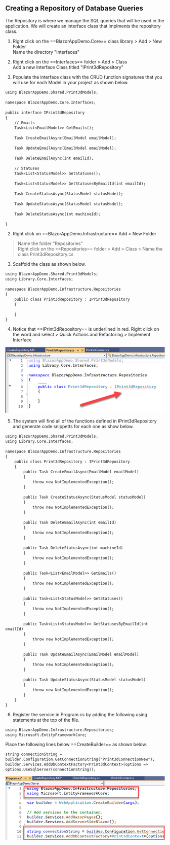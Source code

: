 ## Creating a Repository of Database Queries

The Repository is where we manage the SQL queries that will be used in the application. 
We will create an interface class that implments the repository class.

1. Right click on the ==BlazorAppDemo.Core== class library > Add > New Folder <br/>
Name the directory "Interfaces"

2. Right click on the ==Interfaces== folder > Add > Class<br/>
Add a new Interface Class titled "IPrint3dRepository"

3. Populate the interface class with the CRUD function signatures that you will use for each Model
in your project as shown below.

```
using BlazorAppDemo.Shared.Print3dModels;

namespace BlazorAppDemo.Core.Interfaces;

public interface IPrint3dRepository
{
    // Emails
    Task<List<EmailModel>> GetEmails();

    Task CreateEmailAsync(EmailModel emailModel);

    Task UpdateEmailAsync(EmailModel emailModel);

    Task DeleteEmailAsync(int emailId);

    // Statuses
    Task<List<StatusModel>> GetStatuses();

    Task<List<StatusModel>> GetStatusesByEmailId(int emailId);

    Task CreateStatusAsync(StatusModel statusModel);

    Task UpdateStatusAsync(StatusModel statusModel);

    Task DeleteStatusAsync(int machineId);

}
```
2. Right click on ==BlazorAppDemo.Infrastructure== Add > New Folder 
> Name the folder "Repositories" <br/>
Right click on the ==Repositories== folder > Add > Class > Name the
class Print3dRepository.cs

3. Scaffold the class as shown below.

```
using BlazorAppDemo.Shared.Print3dModels;
using Library.Core.Interfaces;

namespace BlazorAppDemo.Infrastructure.Repositories
{
    public class Print3dRepository : IPrint3dRepository
    {
       
    }
}
```

4. Notice that ==IPrint3dRepository== is underlined in red. Right click
on the word and select > Quick Actions and Refactoring > Implement Interface

![Create Project](img/Repository/01RepositoryScaffold.png)

5. The system will find all of the functions defined in IPrint3dRepository
and generate code snippetts for each one as show below.

```
using BlazorAppDemo.Shared.Print3dModels;
using Library.Core.Interfaces;

namespace BlazorAppDemo.Infrastructure.Repositories
{
    public class Print3dRepository : IPrint3dRepository
    {
        public Task CreateEmailAsync(EmailModel emailModel)
        {
            throw new NotImplementedException();
        }

        public Task CreateStatusAsync(StatusModel statusModel)
        {
            throw new NotImplementedException();
        }

        public Task DeleteEmailAsync(int emailId)
        {
            throw new NotImplementedException();
        }

        public Task DeleteStatusAsync(int machineId)
        {
            throw new NotImplementedException();
        }

        public Task<List<EmailModel>> GetEmails()
        {
            throw new NotImplementedException();
        }

        public Task<List<StatusModel>> GetStatuses()
        {
            throw new NotImplementedException();
        }

        public Task<List<StatusModel>> GetStatusesByEmailId(int emailId)
        {
            throw new NotImplementedException();
        }

        public Task UpdateEmailAsync(EmailModel emailModel)
        {
            throw new NotImplementedException();
        }

        public Task UpdateStatusAsync(StatusModel statusModel)
        {
            throw new NotImplementedException();
        }
    }
}
```

6. Register the service in Program.cs by adding the following using
statements at the top of the file.
```
using BlazorAppDemo.Infrastructure.Repositories;
using Microsoft.EntityFrameworkCore;
```
Place the following lines below ==CreateBuilder== as shown below. <br/>

```
string connectionString = builder.Configuration.GetConnectionString("Print3dConnectionNew");
builder.Services.AddDbContextFactory<Print3dContext>(options => options.UseSqlServer(connectionString));
```
![Create Project](img/Repository/02RegisterServiceInProgramCS.png)








